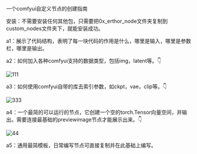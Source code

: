 一个comfyui自定义节点的创建指南

安装：不需要安装任何其他包，只需要把0x_erthor_node文件夹复制到custom_nodes文件夹下，就能安装成功。

a1：展示了代码结构，表明了每一块代码的作用是什么，哪里是输入，哪里是参数栏，哪里是输出。

a2：如何加入各种comfyui支持的数据类型，包括img，latent等。👇

![111](https://github.com/ycc1519202717/guide-to-write-comfyui-custom-node/assets/114896778/69c00a28-abc5-404b-a0b3-1b03c3be4ae9)

a3：如何使用comfyui自带的库去索引参数，如ckpt，vae，clip等。👇

![333](https://github.com/ycc1519202717/guide-to-write-comfyui-custom-node/assets/114896778/a8005ca9-dbf0-4357-a5bd-e5ec11a9d540)

a4：一个最简的可以运行的节点，它创建一个空的torch.Tensor向量空间，并输出。需要连接最基础的previewimage节点才能展示出来。👇

![44](https://github.com/ycc1519202717/guide-to-write-comfyui-custom-node/assets/114896778/3051d914-c4fd-456d-88bd-db504c4a6f25)

a5：通用最简模板，日常编写节点可直接复制并在此基础上编写。



